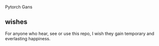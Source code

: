 Pytorch Gans


## wishes
For anyone who hear, see or use this repo, I wish they gain temporary and everlasting happiness.